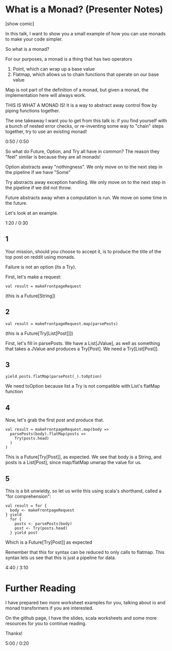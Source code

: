 # What is a Monad? (Presenter Notes)

[show comic]

In this talk, I want to show you a small example of how you can use monads to make your code simpler.

So what is a monad?

For our purposes, a monad is a thing that has two operators
1) Point, which can wrap up a base value
2) Flatmap, which allows us to chain functions that operate on our base value

Map is not part of the definition of a monad, but given a monad, the implementation here will always work.

THIS IS WHAT A MONAD IS! It is a way to abstract away control flow by piping functions together.

The one takeaway I want you to get from this talk is: if you find yourself with a bunch of nested error checks,
or re-inventing some way to "chain" steps together, try to use an existing monad!

0:50 / 0:50

So what do Future, Option, and Try all have in common? The reason they "feel" similar is because they are all monads!

Option abstracts away "nothingness". We only move on to the next step in the pipeline if we have "Some"

Try abstracts away exception handling. We only move on to the next step in the pipeline if we did not throw.

Future abstracts away when a computation is run. We move on some time in the future.

Let's look at an example.

1:20 / 0:30

## 1

Your mission, should you choose to accept it, is to produce the title of the top post on reddit using monads.

Failure is not an option (its a Try).

First, let's make a request:

```
val result = makeFrontpageRequest
```

(this is a Future[String])

## 2

```
val result = makeFrontpageRequest.map(parsePosts)
```

(this is a Future[Try[List[Post]]])

First, let's fill in parsePosts. We have a List[JValue], as well as something that takes a JValue and produces a Try[Post]. We need a Try[List[Post]].

## 3

```
yield posts.flatMap(parsePost(_).toOption)
```

We need toOption because list a Try is not compatible with List's flatMap function

## 4

Now, let's grab the first post and produce that.

```
val result = makeFrontpageRequest.map(body =>
  parsePosts(body).flatMap(posts =>
    Try(posts.head)
  )
)
```

This is a Future[Try[Post]], as expected. We see that body is a String, and posts is a List[Post], since map/flatMap unwrap the value for us.

## 5

This is a bit unwieldy, so let us write this using scala's shorthand, called a "for comprehension":

```
val result = for {
  body <- makeFrontpageRequest
} yield
  for {
    posts <- parsePosts(body)
    post <- Try(posts.head)
  } yield post
```

Which is a Future[Try[Post]] as expected

Remember that this for syntax can be reduced to only calls to flatmap. This syntax lets us see that this is just a pipeline for data.

4:40 / 3:10

# Further Reading

I have prepared two more worksheet examples for you, talking about io and monad transformers if you are interested.

On the github page, I have the slides, scala worksheets and some more resources for you to continue reading.

Thanks!

5:00 / 0:20